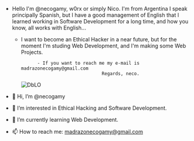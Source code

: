 
- Hello I'm @necogamy, w0rx or simply Nico. I'm from Argentina I speak principally Spanish, 
but I have a good management of English that I learned working in Software Development for a long time,
and how you know, all works with English...
  
  - I want to become an Ethical Hacker in a near future, but for the moment I'm studing Web Development, and I'm making some Web Projects.
              
              - If you want to reach me my e-mail is madrazonecogamy@gmail.com
                                      Regards, neco.
                                      
      ![DbLO](https://user-images.githubusercontent.com/36177527/120051559-81c60e00-bff7-11eb-85e0-329cfabe30d1.gif)





- 👋 Hi, I’m @necogamy
- 👀 I’m interested in Ethical Hacking and Software Development.
- 🌱 I’m currently learning Web Development.
- 📫 How to reach me: madrazonecogamy@gmail.com
